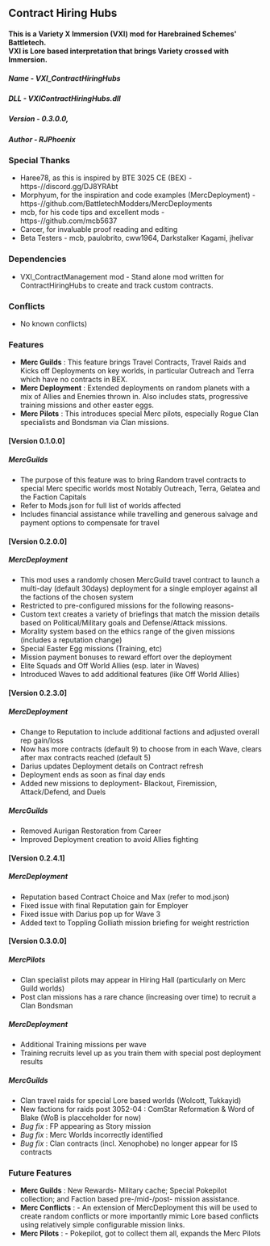 ## Contract Hiring Hubs
#### This is a Variety X Immersion (VXI) mod for Harebrained Schemes' Battletech.<br> VXI is Lore based interpretation that brings Variety crossed with Immersion.

#####           Name - VXI_ContractHiringHubs
#####            DLL - VXIContractHiringHubs.dll
#####        Version - 0.3.0.0,
#####         Author - RJPhoenix

### Special Thanks	
- Haree78, as this is inspired by BTE 3025 CE (BEX) - https-//discord.gg/DJ8YRAbt 
- Morphyum, for the inspiration and code examples (MercDeployment) - https-//github.com/BattletechModders/MercDeployments
- mcb, for his code tips and excellent mods - https-//github.com/mcb5637
- Carcer, for invaluable proof reading and editing 
- Beta Testers - mcb, paulobrito, cww1964, Darkstalker Kagami, jhelivar

### Dependencies		
- VXI_ContractManagement mod - Stand alone mod written for ContractHiringHubs to create and track custom contracts.

### Conflicts		
- No known conflicts)

### Features
- **Merc Guilds** : This feature brings Travel Contracts, Travel Raids and Kicks off Deployments on key worlds, in particular Outreach and Terra which have no contracts in BEX.
- **Merc Deployment** : Extended deployments on random planets with a mix of Allies and Enemies thrown in.  Also includes stats, progressive training missions and other easter eggs.
- **Merc Pilots** : This introduces special Merc pilots, especially Rogue Clan specialists and Bondsman via Clan missions.

#### [Version 0.1.0.0]
##### MercGuilds 		
- The purpose of this feature was to bring Random travel contracts to special Merc specific worlds most Notably Outreach, Terra, Gelatea and the Faction Capitals 
- Refer to Mods.json for full list of worlds affected
- Includes financial assistance while travelling and generous salvage and payment options to compensate for travel
									
#### [Version 0.2.0.0]
##### MercDeployment
- This mod uses a randomly chosen MercGuild travel contract to launch a multi-day (default 30days) deployment for a single employer against all the factions of the chosen system
- Restricted to pre-configured missions for the following reasons-
- Custom text creates a variety of briefings that match the mission details based on Political/Military goals and Defense/Attack missions.
- Morality system based on the ethics range of the given missions (includes a reputation change)
- Special Easter Egg missions (Training, etc)
- Mission payment bonuses to reward effort over the deployment
- Elite Squads and Off World Allies (esp. later in Waves)
- Introduced Waves to add additional features (like Off World Allies)

#### [Version 0.2.3.0]
##### MercDeployment
- Change to Reputation to include additional factions and adjusted overall rep gain/loss
- Now has more contracts (default 9) to choose from in each Wave, clears after max contracts reached (default 5)
- Darius updates Deployment details on Contract refresh
- Deployment ends as soon as final day ends
- Added new missions to deployment- Blackout, Firemission, Attack/Defend, and Duels

##### MercGuilds
- Removed Aurigan Restoration from Career
- Improved Deployment creation to avoid Allies fighting

#### [Version 0.2.4.1]
##### MercDeployment
- Reputation based Contract Choice and Max (refer to mod.json)
- Fixed issue with final Reputation gain for Employer
- Fixed issue with Darius pop up for Wave 3
- Added text to Toppling Golliath mission briefing for weight restriction

#### [Version 0.3.0.0]
##### MercPilots
- Clan specialist pilots may appear in Hiring Hall (particularly on Merc Guild worlds)
- Post clan missions has a rare chance (increasing over time) to recruit a Clan Bondsman

##### MercDeployment
- Additional Training missions per wave
- Training recruits level up as you train them with special post deployment results

##### MercGuilds
- Clan travel raids for special Lore based worlds (Wolcott, Tukkayid)
- New factions for raids post 3052-04 : ComStar Reformation & Word of Blake (WoB is placceholder for now)
- *Bug fix* : FP appearing as Story mission
- *Bug fix* : Merc Worlds incorrectly identified
- *Bug fix* : Clan contracts (incl. Xenophobe) no longer appear for IS contracts

### Future Features
- **Merc Guilds** : New Rewards- Military cache; Special Pokepilot collection; and Faction based pre-/mid-/post- mission assistance.
- **Merc Conflicts** : - An extension of MercDeployment this will be used to create random conflicts or more importantly mimic Lore based conflicts using relatively simple configurable mission links.
- **Merc Pilots** : - Pokepilot, got to collect them all, expands the Merc Pilots